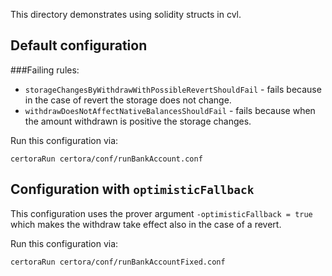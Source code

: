 This directory demonstrates using solidity structs in cvl.

## Default configuration
###Failing rules:
- `storageChangesByWithdrawWithPossibleRevertShouldFail` - fails because in the case of revert the storage does not change.
- `withdrawDoesNotAffectNativeBalancesShouldFail` - fails because when the amount withdrawn is positive the storage changes.

Run this configuration via:

```certoraRun certora/conf/runBankAccount.conf```

## Configuration with `optimisticFallback`
This configuration uses the prover argument `-optimisticFallback = true` which makes the withdraw take effect also in the case of a revert.

Run this configuration via:

```certoraRun certora/conf/runBankAccountFixed.conf```
